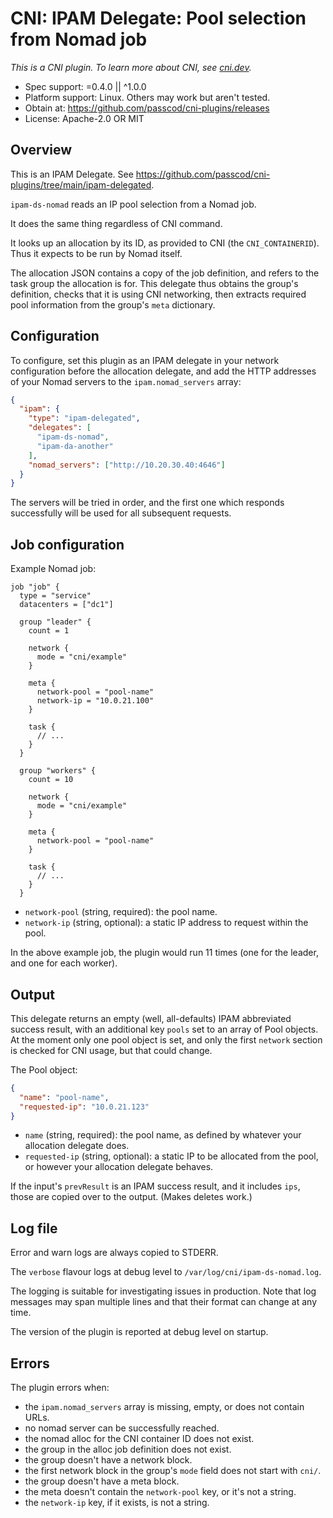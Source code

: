 # CNI: IPAM Delegate: Pool selection from Nomad job

_This is a CNI plugin. To learn more about CNI, see [cni.dev](https://cni.dev)._

- Spec support: =0.4.0 || ^1.0.0
- Platform support: Linux. Others may work but aren't tested.
- Obtain at: https://github.com/passcod/cni-plugins/releases
- License: Apache-2.0 OR MIT

## Overview

This is an IPAM Delegate. See https://github.com/passcod/cni-plugins/tree/main/ipam-delegated.

`ipam-ds-nomad` reads an IP pool selection from a Nomad job.

It does the same thing regardless of CNI command.

It looks up an allocation by its ID, as provided to CNI (the `CNI_CONTAINERID`).
Thus it expects to be run by Nomad itself.

The allocation JSON contains a copy of the job definition, and refers to the
task group the allocation is for. This delegate thus obtains the group's
definition, checks that it is using CNI networking, then extracts required pool
information from the group's `meta` dictionary.

## Configuration

To configure, set this plugin as an IPAM delegate in your network configuration
before the allocation delegate, and add the HTTP addresses of your Nomad servers
to the `ipam.nomad_servers` array:

```json
{
  "ipam": {
    "type": "ipam-delegated",
    "delegates": [
      "ipam-ds-nomad",
      "ipam-da-another"
    ],
    "nomad_servers": ["http://10.20.30.40:4646"]
  }
}
```

The servers will be tried in order, and the first one which responds
successfully will be used for all subsequent requests.

## Job configuration

Example Nomad job:

```hcl
job "job" {
  type = "service"
  datacenters = ["dc1"]

  group "leader" {
    count = 1

    network {
      mode = "cni/example"
    }

    meta {
      network-pool = "pool-name"
      network-ip = "10.0.21.100"
    }

    task {
      // ...
    }
  }

  group "workers" {
    count = 10

    network {
      mode = "cni/example"
    }

    meta {
      network-pool = "pool-name"
    }

    task {
      // ...
    }
  }
```

- `network-pool` (string, required): the pool name.
- `network-ip` (string, optional): a static IP address to request within the pool.

In the above example job, the plugin would run 11 times (one for the leader, and
one for each worker).

## Output

This delegate returns an empty (well, all-defaults) IPAM abbreviated success
result, with an additional key `pools` set to an array of Pool objects. At the
moment only one pool object is set, and only the first `network` section is
checked for CNI usage, but that could change.

The Pool object:

```json
{
  "name": "pool-name",
  "requested-ip": "10.0.21.123"
}
```

- `name` (string, required): the pool name, as defined by whatever your
  allocation delegate does.
- `requested-ip` (string, optional): a static IP to be allocated from the pool,
  or however your allocation delegate behaves.

If the input's `prevResult` is an IPAM success result, and it includes `ips`,
those are copied over to the output. (Makes deletes work.)

## Log file

Error and warn logs are always copied to STDERR.

The `verbose` flavour logs at debug level to `/var/log/cni/ipam-ds-nomad.log`.

The logging is suitable for investigating issues in production. Note that log
messages may span multiple lines and that their format can change at any time.

The version of the plugin is reported at debug level on startup.

## Errors

The plugin errors when:

- the `ipam.nomad_servers` array is missing, empty, or does not contain URLs.
- no nomad server can be successfully reached.
- the nomad alloc for the CNI container ID does not exist.
- the group in the alloc job definition does not exist.
- the group doesn't have a network block.
- the first network block in the group's `mode` field does not start with `cni/`.
- the group doesn't have a meta block.
- the meta doesn't contain the `network-pool` key, or it's not a string.
- the `network-ip` key, if it exists, is not a string.

